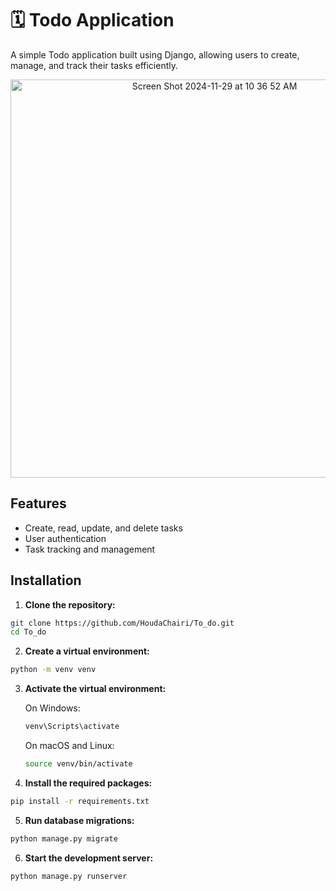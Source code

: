 # 🗓 Todo Application

A simple Todo application built using Django, allowing users to create, manage, and track their tasks efficiently.

<div align="center">
  <img width="637" alt="Screen Shot 2024-11-29 at 10 36 52 AM" src="https://github.com/user-attachments/assets/8d1ad74b-908e-4784-8834-2730d9152feb">
</div>



## Features

- Create, read, update, and delete tasks
- User authentication
- Task tracking and management

## Installation

1. **Clone the repository:**
 ```bash
 git clone https://github.com/HoudaChairi/To_do.git
 cd To_do
 ```
2. **Create a virtual environment:**
 ```bash
 python -m venv venv
 ```
3. **Activate the virtual environment:**
   
      On Windows:
      ```bash
      venv\Scripts\activate
      ```
      On macOS and Linux:
      ```bash
      source venv/bin/activate
      ```
4. **Install the required packages:**
```bash
pip install -r requirements.txt
```
5. **Run database migrations:**
```bash
python manage.py migrate
```
6. **Start the development server:**
 ```bash
 python manage.py runserver
 ```
